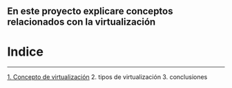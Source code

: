 En este proyecto explicare conceptos relacionados con la virtualización
---
# Indice
---
[1. Concepto de virtualización](Uno.md)
2. tipos de virtualización
3. conclusiones
